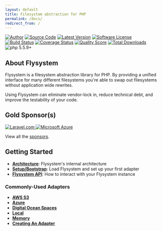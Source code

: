 ```yaml
---
layout: default
title: Filesystem abstraction for PHP
permalink: /docs/
redirect_from: /
---
```


[![Author](//img.shields.io/badge/author-@frankdejonge-blue.svg?style=flat-square)](//twitter.com/frankdejonge)
[![Source Code](//img.shields.io/badge/source-thephpleague/flysystem-blue.svg?style=flat-square)](//github.com/thephpleague/flysystem)
[![Latest Version](//img.shields.io/github/tag/thephpleague/flysystem.svg?style=flat-square)](//github.com/thephpleague/flysystem/releases)
[![Software License](//img.shields.io/badge/license-MIT-brightgreen.svg?style=flat-square)](//github.com/thephpleague/flysystem/blob/master/LICENSE)
[![Build Status](//img.shields.io/travis/thephpleague/flysystem/master.svg?style=flat-square)](//travis-ci.org/thephpleague/flysystem)
[![Coverage Status](//img.shields.io/scrutinizer/coverage/g/thephpleague/flysystem.svg?style=flat-square)](//scrutinizer-ci.com/g/thephpleague/flysystem/code-structure)
[![Quality Score](//img.shields.io/scrutinizer/g/thephpleague/flysystem.svg?style=flat-square)](//scrutinizer-ci.com/g/thephpleague/flysystem)
[![Total Downloads](//img.shields.io/packagist/dt/Mazpaijo/flysystem.svg?style=flat-square)](//packagist.org/packages/Mazpaijo/flysystem)
![php 5.5.9+](//img.shields.io/badge/php-min%205.5.9-red.svg?style=flat-square)

## About Flysystem

Flysystem is a filesystem abstraction library for PHP. By providing a unified interface
for many different filesystems you're able to swap out filesystems without application wide
rewrites.

Using Flysystem can eliminate vendor-lock in, reduce technical debt, and improve the testability
of your code.

## Gold Sponsor(s)

<div class="flex my-6 max-w-sm">
    <a target="_blank" href="https://laravel.com" class="flex-no-grow w-1/3 bg-white rounded shadow-md mr-4 overflow-hidden">
        <img src="/img/laravel.svg" class="w-full" alt="Laravel.com"/>
    </a>
    <a target="_blank" href="https://azure.microsoft.com/free/?utm_source=flysystem&utm_medium=banner&utm_campaign=flysystem_sponsorship" class="flex-no-grow w-1/3 bg-white rounded shadow-md mr-4 overflow-hidden">
        <img src="/img/azure.svg" class="max-w-full m-6" alt="Microsoft Azure"/>
    </a>
</div>

View all the <a href="/docs/sponsors/">sponsors</a>.

## Getting Started

* **[Architecture](/docs/architecture/)**: Flysystem's internal architecture
* **[Setup/Bootstrap](/docs/usage/setup/)**: Load Flysystem and set up your first adapter
* **[Flysystem API](/docs/usage/filesystem-api/)**: How to interact with your Flysystem instance

### Commonly-Used Adapters

* **[AWS S3](/docs/adapter/aws-s3/)**
* **[Azure](/docs/adapter/azure/)**
* **[Digital Ocean Spaces](/docs/adapter/digitalocean-spaces/)**
* **[Local](/docs/adapter/local/)**
* **[Memory](/docs/adapter/memory/)**
* **[Creating An Adapter](/docs/advanced/creating-an-adapter/)**
